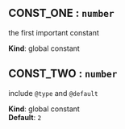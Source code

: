 <a name="CONST_ONE"></a>

## CONST\_ONE : <code>number</code>
the first important constant

**Kind**: global constant  
<a name="CONST_TWO"></a>

## CONST\_TWO : <code>number</code>
include `@type` and `@default`

**Kind**: global constant  
**Default**: <code>2</code>  
